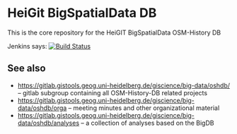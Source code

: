 HeiGit BigSpatialData DB
========================

This is the core repository for the HeiGIT BigSpatialData OSM-History DB

Jenkins says: [![Build Status](http://129.206.7.188:8081/buildStatus/icon?job=oshdb-deploy)](http://129.206.7.188:8081/job/oshdb-deploy/)

See also
--------

* https://gitlab.gistools.geog.uni-heidelberg.de/giscience/big-data/oshdb/ – gitlab subgroup containing all OSM-History-DB related projects
* https://gitlab.gistools.geog.uni-heidelberg.de/giscience/big-data/oshdb/orga – meeting minutes and other organizational material
* https://gitlab.gistools.geog.uni-heidelberg.de/giscience/big-data/oshdb/analyses – a collection of analyses based on the BigDB

